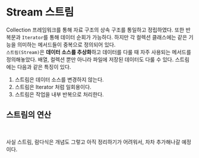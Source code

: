 # Stream 스트림
Collection 프레임워크를 통해 자료 구조의 상속 구조를 통일하고 정립하였다. 또한 반복문과 `Iterator`를 통해 데이터 순회가 가능하다. 하지만 각 컬렉션 클래스에는 같은 기능을 의미하는 메서드들이 중복으로 정의되어 있다.</br>
`스트림(Stream)`은 **데이터 소스를 추상화**하고 데이터를 다룰 때 자주 사용되는 메서드를 정의해놓았다. 배열, 컬렉션 뿐만 아니라 파일에 저장된 데이터도 다룰 수 있다. 스트림에는 다음과 같은 특징이 있다.</br>

1. 스트림은 데이터 소스를 변경하지 않는다.
2. 스트림은 Iterator 처럼 일회용이다. 
3. 스트림은 작업을 내부 반복으로 처리한다.

## 스트림의 연산
</br>

사실 스트림, 람다식은 개념도 그렇고 아직 정리하기가 어려워서, 차차 추가해나갈 예정이다.